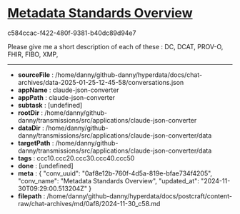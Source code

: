 # [Metadata Standards Overview](https://claude.ai/chat/0af8e12b-760f-4d5a-819e-bfae734f4205)

c584ccac-f422-480f-9381-b40dc89d94e7

Please give me a short description of each of these : DC, DCAT, PROV-O, FHIR, FIBO, XMP,

---

* **sourceFile** : /home/danny/github-danny/hyperdata/docs/chat-archives/data-2025-01-25-12-45-58/conversations.json
* **appName** : claude-json-converter
* **appPath** : claude-json-converter
* **subtask** : [undefined]
* **rootDir** : /home/danny/github-danny/transmissions/src/applications/claude-json-converter
* **dataDir** : /home/danny/github-danny/transmissions/src/applications/claude-json-converter/data
* **targetPath** : /home/danny/github-danny/transmissions/src/applications/claude-json-converter/data
* **tags** : ccc10.ccc20.ccc30.ccc40.ccc50
* **done** : [undefined]
* **meta** : {
  "conv_uuid": "0af8e12b-760f-4d5a-819e-bfae734f4205",
  "conv_name": "Metadata Standards Overview",
  "updated_at": "2024-11-30T09:29:00.513204Z"
}
* **filepath** : /home/danny/github-danny/hyperdata/docs/postcraft/content-raw/chat-archives/md/0af8/2024-11-30_c58.md